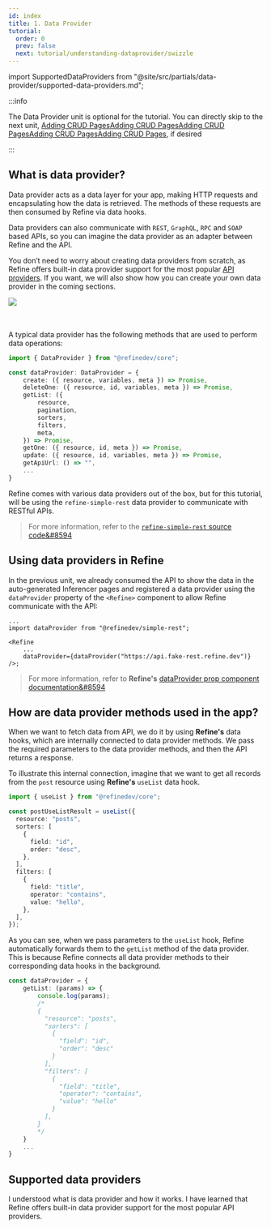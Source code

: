 ```yaml
---
id: index
title: 1. Data Provider
tutorial:
  order: 0
  prev: false
  next: tutorial/understanding-dataprovider/swizzle
---
```


import SupportedDataProviders from "@site/src/partials/data-provider/supported-data-providers.md";

:::info

The Data Provider unit is optional for the tutorial. You can directly skip to the next unit, <UIConditional is="headless">[Adding CRUD Pages](/docs/tutorial/adding-crud-pages/headless/index)</UIConditional><UIConditional is="antd">[Adding CRUD Pages](/docs/tutorial/adding-crud-pages/antd/index)</UIConditional><UIConditional is="mantine">[Adding CRUD Pages](/docs/tutorial/adding-crud-pages/mantine/index)</UIConditional><UIConditional is="chakra-ui">[Adding CRUD Pages](/docs/tutorial/adding-crud-pages/chakra-ui/index)</UIConditional><UIConditional is="mui">[Adding CRUD Pages](/docs/tutorial/adding-crud-pages/mui/index)</UIConditional>, if desired

:::

## What is data provider?

Data provider acts as a data layer for your app, making HTTP requests and encapsulating how the data is retrieved. The methods of these requests are then consumed by Refine via data hooks.

Data providers can also communicate with `REST`, `GraphQL`, `RPC` and `SOAP` based APIs, so you can imagine the data provider as an adapter between Refine and the API.

You don’t need to worry about creating data providers from scratch, as Refine offers built-in data provider support for the most popular [API providers](#supported-data-providers). If you want, we will also show how you can create your own data provider in the coming sections.

<div>
    <img src="https://refine.ams3.cdn.digitaloceanspaces.com/website/static/img/guides-and-concepts/providers/data-provider/api-consuming-flow.png" />
</div>
<br/>
<br/>

A typical data provider has the following methods that are used to perform data operations:

```ts
import { DataProvider } from "@refinedev/core";

const dataProvider: DataProvider = {
    create: ({ resource, variables, meta }) => Promise,
    deleteOne: ({ resource, id, variables, meta }) => Promise,
    getList: ({
        resource,
        pagination,
        sorters,
        filters,
        meta,
    }) => Promise,
    getOne: ({ resource, id, meta }) => Promise,
    update: ({ resource, id, variables, meta }) => Promise,
    getApiUrl: () => "",
    ...
}
```

Refine comes with various data providers out of the box, but for this tutorial, will be using the `refine-simple-rest` data provider to communicate with RESTful APIs.

> For more information, refer to the [`refine-simple-rest` source code&#8594](https://github.com/Thecosy/IceCMS/tree/master/packages/simple-rest)

## Using data providers in Refine

In the previous unit, we already consumed the API to show the data in the auto-generated Inferencer pages and registered a data provider using the `dataProvider` property of the `<Refine>` component to allow Refine communicate with the API:

```tsx
...
import dataProvider from "@refinedev/simple-rest";

<Refine
    ...
    dataProvider={dataProvider("https://api.fake-rest.refine.dev")}
/>;
```

> For more information, refer to **Refine's** [dataProvider prop component documentation&#8594](/docs/core/refine-component#dataprovider)

## How are data provider methods used in the app?

When we want to fetch data from API, we do it by using **Refine's** data hooks, which are internally connected to data provider methods. We pass the required parameters to the data provider methods, and then the API returns a response.

To illustrate this internal connection, imagine that we want to get all records from the `post` resource using **Refine's** `useList` data hook.

```ts title="src/pages/posts/index.tsx"
import { useList } from "@refinedev/core";

const postUseListResult = useList({
  resource: "posts",
  sorters: [
    {
      field: "id",
      order: "desc",
    },
  ],
  filters: [
    {
      field: "title",
      operator: "contains",
      value: "hello",
    },
  ],
});
```

As you can see, when we pass parameters to the `useList` hook, Refine automatically forwards them to the `getList` method of the data provider. This is because Refine connects all data provider methods to their corresponding data hooks in the background.

```ts title="dataProvider.ts"
const dataProvider = {
    getList: (params) => {
        console.log(params);
        /*
        {
          "resource": "posts",
          "sorters": [
            {
              "field": "id",
              "order": "desc"
            }
          ],
          "filters": [
            {
              "field": "title",
              "operator": "contains",
              "value": "hello"
            }
          ],
        }
        */
    }
    ...
}
```

## Supported data providers

<SupportedDataProviders/>

<Checklist>

<ChecklistItem id="data-provider-intro">
I understood what is data provider and how it works.
</ChecklistItem>
<ChecklistItem id="data-provider-intro-2">
I have learned that Refine offers built-in data provider support for the most popular API providers.
</ChecklistItem>

</Checklist>
